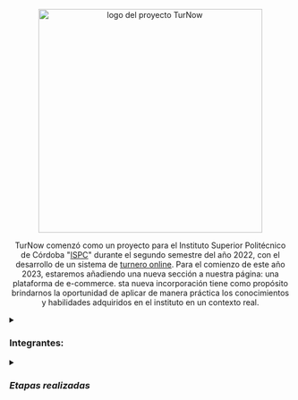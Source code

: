 <p align="center">
  <img width="400" alt= "logo del proyecto TurNow" src=https://user-images.githubusercontent.com/96992783/232926965-98cc1b9a-2bee-419c-b618-ffb7c16601fe.png>
</p>

<p align="center">
  TurNow comenzó como un proyecto para el Instituto Superior Politécnico de Córdoba "<a href="https://www.ispc.edu.ar/">ISPC</a>" durante el segundo semestre del año 2022,
  con el desarrollo de un sistema de <a href="https://github.com/TEAM-ISPC/Proyecto-Integrador-Full-Stack.git">turnero online</a>.  
  Para el comienzo de este año 2023, estaremos añadiendo una nueva sección a nuestra página: una plataforma de e-commerce. 
  sta nueva incorporación tiene como propósito brindarnos la oportunidad de aplicar de manera práctica los conocimientos y 
  habilidades adquiridos en el instituto en un contexto real.
</p>

  <details> 
  <summary><H3>Integrantes:</H3></summary>
  <ul>
  <li><a href="https://github.com/solefanjbj">Maria Soledad Caro</a>  
  <li><a href="https://github.com/agustinrios263">Agustin Rios</a>
  <li><a href="https://github.com/GiulianaDeEt">Giuliana Dealbera Etchechoury</a></li>
  <li><a href="https://github.com/deboraaltamira">Débora Altamira </a><i>(no continuó por motivos personales)  
  <li><a href="https://github.com/memaluna">Emanuel Luna</a> <i>(no continuó por motivos personales)</i>
  <li><a href="https://github.com/exequiel2k">Exequiel Diaz</a> <i>(no continuó por motivos personales)</i>
  <li><a href="https://github.com/juanpisoni">Juan Pisoni</a> <i>(decidió no continuar)</i>
  <li><a href="https://github.com/LucasJuarez3416">Lucas Juárez </a><i>(no continuó por motivos personales)
  <li>Marina Victoria Sanchez <i>(se decidió que no continuaría en el proyecto debido a dificultades para adaptarse)</i>
  </ul>
  </details>
  
  <details>
  <summary><H3>Etapas realizadas</H3></summary>
  <H4><i>SPRINT 0.</i></H4>
  <ul>
  <li>Agregar Issues como Historia de Usuarios, respetando la nomenclatura sugerida. ✓</li>
  <li>Crear Milestone por Sprints. ✓</li>
  <li>Crear Wiki con registro de ceremonias por SPRINT (daily, review,retrospective) y novedades del equipo. ✓</li>
  <li>Completar e incluir la documentación IEEE830 con la nueva parte e-commerce. ✓</li>
  <li>Crear tablero kanban (Product Backlog, ToDo, In process, Finished). ✓</li>
  <li>Crear diagramas casos de uso. ✓</li>
  <li>Crear diagramas de clase. ✓</li>
  <li>Mejorar el modelo de datos lógico en base a los nuevos requerimientos (e-commerce). ✓</li>
  <li>Revisar la estructura web semátntica, responsive (RWD). ✓</li>
  </ul>
  
  <H4><i>SPRINT 1.</i></H4>
  <ul>
  <li>Mantener actualizado el flujo de las Issues. </li>
  <li>Crear SPA con módulos, componentes y routin en Angular. </li>
  <li>Implementar las clases en Python en base al diagrama de clases. </li>
  <li>Diseñar un script legile de la base de datos en MySQL</li>
  <li>Corregir, si es necesario, el diagramas casos de uso</li>
  <li>Corregir, si es necesario, el diagramas de clases</li>
  <li>Corregir, si es necesario, el diagramas de entidad-relación</li>
  <li>Corregir, si es necesario, el modelo relacional.</li>
  <li>Realizar las tablas actualizadas de la normalización.</li>
  </ul>
  </details>
